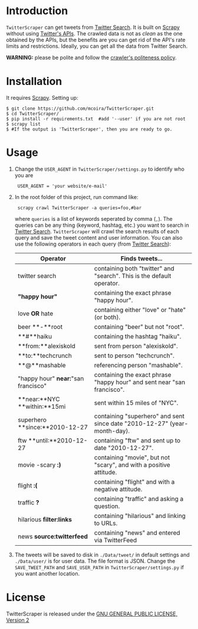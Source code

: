 # Introduction #
`TwitterScraper` can get tweets from [Twitter Search](https://twitter.com/search-home).
It is built on [Scrapy](http://scrapy.org/) without using [Twitter's APIs](https://dev.twitter.com/rest/public).
The crawled data is not as *clean* as the one obtained by the APIs, but the benefits are you can get rid of the API's rate limits and restrictions. Ideally, you can get all the data from Twitter Search.

**WARNING:** please be polite and follow the [crawler's politeness policy](https://en.wikipedia.org/wiki/Web_crawler#Politeness_policy).
 

# Installation #
It requires [Scrapy](http://scrapy.org/). Setting up:

    $ git clone https://github.com/mcoira/TwitterScraper.git
    $ cd TwitterScraper/
    $ pip install -r requirements.txt  #add '--user' if you are not root
	$ scrapy list
	$ #If the output is 'TwitterScraper', then you are ready to go.

# Usage #
1. Change the `USER_AGENT` in `TwitterScraper/settings.py` to identify who you are
	
		USER_AGENT = 'your website/e-mail'

2. In the root folder of this project, run command like: 

		scrapy crawl TwitterScraper -a queries=foo,#bar

	where `queries` is a list of keywords seperated by comma (`,`). The queries can be any thing (keyword, hashtag, etc.) you want to search in [Twitter Search](https://twitter.com/search-home). `TwitterScraper` will crawl the search results of each query and save the tweet content and user information. You can also use the following operators in each query (from [Twitter Search](https://twitter.com/search-home)):
	
	| Operator | Finds tweets... |
	| --- | --- |
	| twitter search | containing both "twitter" and "search". This is the default operator. |
	| **"**happy hour**"** | containing the exact phrase "happy hour". |
	| love **OR** hate | containing either "love" or "hate" (or both). |
	| beer **-**root | containing "beer" but not "root". |
	| **#**haiku | containing the hashtag "haiku". |
	| **from:**alexiskold | sent from person "alexiskold". |
	| **to:**techcrunch | sent to person "techcrunch". |
	| **@**mashable | referencing person "mashable". |
	| "happy hour" **near:**"san francisco" | containing the exact phrase "happy hour" and sent near "san francisco". |
	| **near:**NYC **within:**15mi | sent within 15 miles of "NYC". |
	| superhero **since:**2010-12-27 | containing "superhero" and sent since date "2010-12-27" (year-month-day). |
	| ftw **until:**2010-12-27 | containing "ftw" and sent up to date "2010-12-27". |
	| movie -scary **:)** | containing "movie", but not "scary", and with a positive attitude. |
	| flight **:(** | containing "flight" and with a negative attitude. |
	| traffic **?** | containing "traffic" and asking a question. |
	| hilarious **filter:links** | containing "hilarious" and linking to URLs. |
	| news **source:twitterfeed** | containing "news" and entered via TwitterFeed |

3. The tweets will be saved to disk in `./Data/tweet/` in default settings and `./Data/user/` is for user data. The file format is JSON. Change the `SAVE_TWEET_PATH` and `SAVE_USER_PATH` in `TwitterScraper/settings.py` if you want another location.

# License #
TwitterScraper is released under the [GNU GENERAL PUBLIC LICENSE, Version 2](https://github.com/mcoira/TwitterScraper/blob/master/LICENSE)
